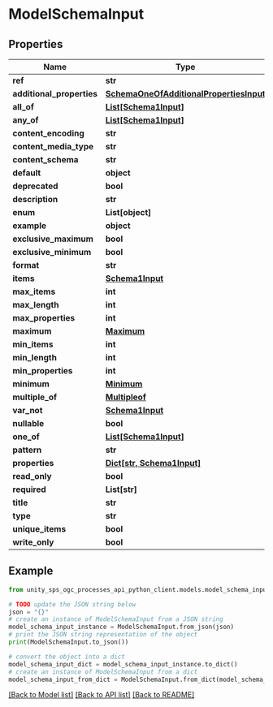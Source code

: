 # ModelSchemaInput


## Properties

Name | Type | Description | Notes
------------ | ------------- | ------------- | -------------
**ref** | **str** |  |
**additional_properties** | [**SchemaOneOfAdditionalPropertiesInput**](SchemaOneOfAdditionalPropertiesInput.md) |  | [optional]
**all_of** | [**List[Schema1Input]**](Schema1Input.md) |  | [optional]
**any_of** | [**List[Schema1Input]**](Schema1Input.md) |  | [optional]
**content_encoding** | **str** |  | [optional]
**content_media_type** | **str** |  | [optional]
**content_schema** | **str** |  | [optional]
**default** | **object** |  | [optional]
**deprecated** | **bool** |  | [optional]
**description** | **str** |  | [optional]
**enum** | **List[object]** |  | [optional]
**example** | **object** |  | [optional]
**exclusive_maximum** | **bool** |  | [optional]
**exclusive_minimum** | **bool** |  | [optional]
**format** | **str** |  | [optional]
**items** | [**Schema1Input**](Schema1Input.md) |  | [optional]
**max_items** | **int** |  | [optional]
**max_length** | **int** |  | [optional]
**max_properties** | **int** |  | [optional]
**maximum** | [**Maximum**](Maximum.md) |  | [optional]
**min_items** | **int** |  | [optional]
**min_length** | **int** |  | [optional]
**min_properties** | **int** |  | [optional]
**minimum** | [**Minimum**](Minimum.md) |  | [optional]
**multiple_of** | [**Multipleof**](Multipleof.md) |  | [optional]
**var_not** | [**Schema1Input**](Schema1Input.md) |  | [optional]
**nullable** | **bool** |  | [optional]
**one_of** | [**List[Schema1Input]**](Schema1Input.md) |  | [optional]
**pattern** | **str** |  | [optional]
**properties** | [**Dict[str, Schema1Input]**](Schema1Input.md) |  | [optional]
**read_only** | **bool** |  | [optional]
**required** | **List[str]** |  | [optional]
**title** | **str** |  | [optional]
**type** | **str** |  | [optional]
**unique_items** | **bool** |  | [optional]
**write_only** | **bool** |  | [optional]

## Example

```python
from unity_sps_ogc_processes_api_python_client.models.model_schema_input import ModelSchemaInput

# TODO update the JSON string below
json = "{}"
# create an instance of ModelSchemaInput from a JSON string
model_schema_input_instance = ModelSchemaInput.from_json(json)
# print the JSON string representation of the object
print(ModelSchemaInput.to_json())

# convert the object into a dict
model_schema_input_dict = model_schema_input_instance.to_dict()
# create an instance of ModelSchemaInput from a dict
model_schema_input_from_dict = ModelSchemaInput.from_dict(model_schema_input_dict)
```
[[Back to Model list]](../README.md#documentation-for-models) [[Back to API list]](../README.md#documentation-for-api-endpoints) [[Back to README]](../README.md)
